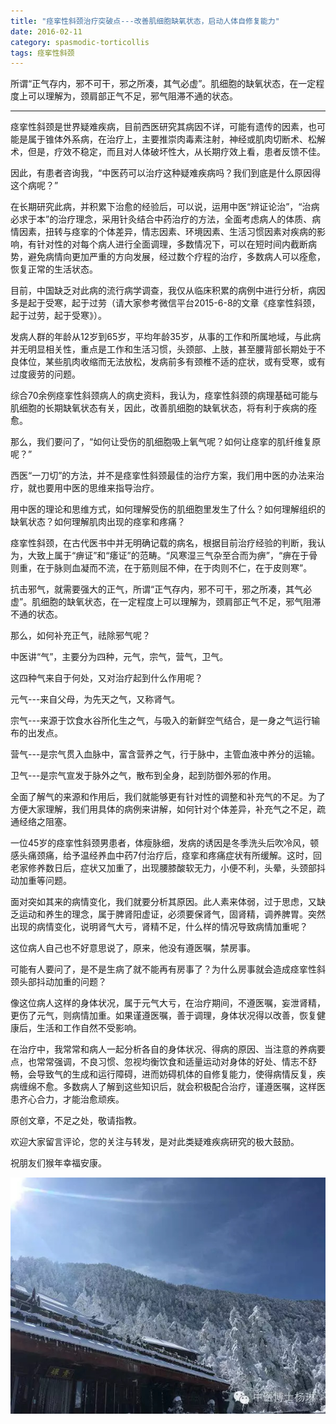 ```yaml
---
title: "痉挛性斜颈治疗突破点---改善肌细胞缺氧状态，启动人体自修复能力"
date: 2016-02-11
category: spasmodic-torticollis
tags: 痉挛性斜颈
---
```


所谓“正气存内，邪不可干，邪之所凑，其气必虚”。肌细胞的缺氧状态，在一定程度上可以理解为，颈肩部正气不足，邪气阻滞不通的状态。

***

痉挛性斜颈是世界疑难疾病，目前西医研究其病因不详，可能有遗传的因素，也可能是属于锥体外系病，在治疗上，主要推崇肉毒素注射，神经或肌肉切断术、松解术，但是，疗效不稳定，而且对人体破坏性大，从长期疗效上看，患者反馈不佳。

因此，有患者咨询我，“中医药可以治疗这种疑难疾病吗？我们到底是什么原因得这个病呢？”

在长期研究此病，并积累下治愈的经验后，可以说，运用中医“辨证论治”，“治病必求于本”的治疗理念，采用针灸结合中药治疗的方法，全面考虑病人的体质、病情因素，扭转与痉挛的个体差异，情志因素、环境因素、生活习惯因素对疾病的影响，有针对性的对每个病人进行全面调理，多数情况下，可以在短时间内截断病势，避免病情向更加严重的方向发展，经过数个疗程的治疗，多数病人可以痊愈，恢复正常的生活状态。

目前，中国缺乏对此病的流行病学调查，我仅从临床积累的病例中进行分析，病因多是起于受寒，起于过劳（请大家参考微信平台2015-6-8的文章《痉挛性斜颈，起于过劳，起于受寒》）。

发病人群的年龄从12岁到65岁，平均年龄35岁，从事的工作和所属地域，与此病并无明显相关性，重点是工作和生活习惯，头颈部、上肢，甚至腰背部长期处于不良体位，某些肌肉收缩而无法放松，发病前多有颈椎不适的症状，或有受寒，或有过度疲劳的问题。

综合70余例痉挛性斜颈病人的病史资料，我认为，痉挛性斜颈的病理基础可能与肌细胞的长期缺氧状态有关，因此，改善肌细胞的缺氧状态，将有利于疾病的痊愈。

那么，我们要问了，“如何让受伤的肌细胞吸上氧气呢？如何让痉挛的肌纤维复原呢？”

西医“一刀切”的方法，并不是痉挛性斜颈最佳的治疗方案，我们用中医的办法来治疗，就也要用中医的思维来指导治疗。

用中医的理论和思维方式，如何理解受伤的肌细胞里发生了什么？如何理解组织的缺氧状态？如何理解肌肉出现的痉挛和疼痛？

痉挛性斜颈，在古代医书中并无明确记载的病名，根据目前治疗经验的判断，我认为，大致上属于“痹证”和“痿证”的范畴。“风寒湿三气杂至合而为痹”，“痹在于骨则重，在于脉则血凝而不流，在于筋则屈不伸，在于肉则不仁，在于皮则寒”。

抗击邪气，就需要强大的正气，所谓“正气存内，邪不可干，邪之所凑，其气必虚”。肌细胞的缺氧状态，在一定程度上可以理解为，颈肩部正气不足，邪气阻滞不通的状态。

那么，如何补充正气，祛除邪气呢？

中医讲“气”，主要分为四种，元气，宗气，营气，卫气。

这四种气来自于何处，又对治疗起到什么作用呢？

元气---来自父母，为先天之气，又称肾气。

宗气---来源于饮食水谷所化生之气，与吸入的新鲜空气结合，是一身之气运行输布的出发点。

营气---是宗气贯入血脉中，富含营养之气，行于脉中，主管血液中养分的运输。

卫气---是宗气宣发于脉外之气，散布到全身，起到防御外邪的作用。

全面了解气的来源和作用后，我们就能够更有针对性的调整和补充气的不足。为了方便大家理解，我们用具体的病例来讲解，如何针对个体差异，补充气之不足，疏通经络之阻塞。

一位45岁的痉挛性斜颈男患者，体瘦脉细，发病的诱因是冬季洗头后吹冷风，顿感头痛颈痛，给予温经养血中药7付治疗后，痉挛和疼痛症状有所缓解。这时，回老家修养数日后，症状又加重了，出现腰膝酸软无力，小便不利，头晕，头颈部抖动加重等问题。

面对突如其来的病情变化，我们就要分析其原因。此人素来体弱，过于思虑，又缺乏运动和养生的理念，属于脾肾阳虚证，必须要保肾气，固肾精，调养脾胃。突然出现的病情变化，说明肾气大亏，肾精不足，什么样的情况导致病情加重呢？

这位病人自己也不好意思说了，原来，他没有遵医嘱，禁房事。

可能有人要问了，是不是生病了就不能再有房事了？为什么房事就会造成痉挛性斜颈头部抖动加重的问题？

像这位病人这样的身体状况，属于元气大亏，在治疗期间，不遵医嘱，妄泄肾精，更伤了元气，则病情加重。如果谨遵医嘱，善于调理，身体状况得以改善，恢复健康后，生活和工作自然不受影响。

在治疗中，我常常和病人一起分析各自的身体状况、得病的原因、当注意的养病要点，也常常强调，不良习惯、忽视均衡饮食和适量运动对身体的好处、情志不舒畅，会导致气的生成和运行障碍，进而妨碍机体的自修复能力，使得病情反复，疾病缠绵不愈。多数病人了解到这些知识后，就会积极配合治疗，谨遵医嘱，这样医患齐心合力，才能治愈顽疾。

原创文章，不足之处，敬请指教。

欢迎大家留言评论，您的关注与转发，是对此类疑难疾病研究的极大鼓励。

祝朋友们猴年幸福安康。

![](/media/2016/02/11-01.jpg)